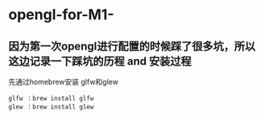 # opengl-for-M1-

## 因为第一次opengl进行配置的时候踩了很多坑，所以这边记录一下踩坑的历程 and 安装过程


先通过homebrew安装 glfw和glew
```shell
glfw ：brew install glfw
glew ：brew install glew
```
